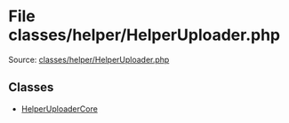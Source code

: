 File classes/helper/HelperUploader.php
=========

Source: [classes/helper/HelperUploader.php](https://github.com/PrestaShop/PrestaShop/blob/1.6.0.7/classes/helper/HelperUploader.php)


Classes
-------

* [HelperUploaderCore](class.HelperUploaderCore.md)

